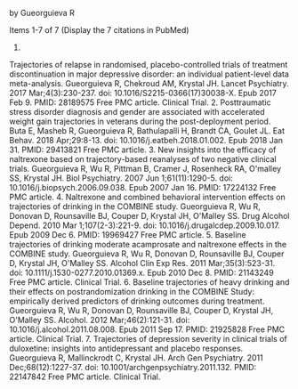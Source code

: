 

by Gueorguieva R

Items 1-7 of 7 (Display the 7 citations in PubMed)

1.
Trajectories of relapse in randomised, placebo-controlled trials of treatment discontinuation in major depressive disorder: an individual patient-level data meta-analysis.
Gueorguieva R, Chekroud AM, Krystal JH.
Lancet Psychiatry. 2017 Mar;4(3):230-237. doi: 10.1016/S2215-0366(17)30038-X. Epub 2017 Feb 9.
PMID: 28189575 Free PMC article. Clinical Trial.
2.
Posttraumatic stress disorder diagnosis and gender are associated with accelerated weight gain trajectories in veterans during the post-deployment period.
Buta E, Masheb R, Gueorguieva R, Bathulapalli H, Brandt CA, Goulet JL.
Eat Behav. 2018 Apr;29:8-13. doi: 10.1016/j.eatbeh.2018.01.002. Epub 2018 Jan 31.
PMID: 29413821 Free PMC article.
3.
New insights into the efficacy of naltrexone based on trajectory-based reanalyses of two negative clinical trials.
Gueorguieva R, Wu R, Pittman B, Cramer J, Rosenheck RA, O'malley SS, Krystal JH.
Biol Psychiatry. 2007 Jun 1;61(11):1290-5. doi: 10.1016/j.biopsych.2006.09.038. Epub 2007 Jan 16.
PMID: 17224132 Free PMC article.
4.
Naltrexone and combined behavioral intervention effects on trajectories of drinking in the COMBINE study.
Gueorguieva R, Wu R, Donovan D, Rounsaville BJ, Couper D, Krystal JH, O'Malley SS.
Drug Alcohol Depend. 2010 Mar 1;107(2-3):221-9. doi: 10.1016/j.drugalcdep.2009.10.017. Epub 2009 Dec 6.
PMID: 19969427 Free PMC article.
5.
Baseline trajectories of drinking moderate acamprosate and naltrexone effects in the COMBINE study.
Gueorguieva R, Wu R, Donovan D, Rounsaville BJ, Couper D, Krystal JH, O'Malley SS.
Alcohol Clin Exp Res. 2011 Mar;35(3):523-31. doi: 10.1111/j.1530-0277.2010.01369.x. Epub 2010 Dec 8.
PMID: 21143249 Free PMC article. Clinical Trial.
6.
Baseline trajectories of heavy drinking and their effects on postrandomization drinking in the COMBINE Study: empirically derived predictors of drinking outcomes during treatment.
Gueorguieva R, Wu R, Donovan D, Rounsaville BJ, Couper D, Krystal JH, O'Malley SS.
Alcohol. 2012 Mar;46(2):121-31. doi: 10.1016/j.alcohol.2011.08.008. Epub 2011 Sep 17.
PMID: 21925828 Free PMC article. Clinical Trial.
7.
Trajectories of depression severity in clinical trials of duloxetine: insights into antidepressant and placebo responses.
Gueorguieva R, Mallinckrodt C, Krystal JH.
Arch Gen Psychiatry. 2011 Dec;68(12):1227-37. doi: 10.1001/archgenpsychiatry.2011.132.
PMID: 22147842 Free PMC article. Clinical Trial.
